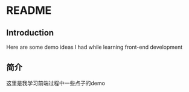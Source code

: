 # README
## Introduction
Here are some demo ideas I had while learning front-end development
## 简介
这里是我学习前端过程中一些点子的demo
